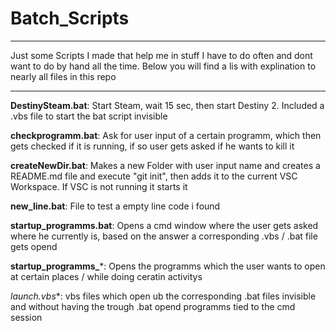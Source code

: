 # Batch_Scripts

---

Just some Scripts I made that help me in stuff I have to do often and dont want to do by hand all the time.
Below you will find a lis with explination to nearly all files in this repo

---

**DestinySteam.bat**: Start Steam, wait 15 sec, then start Destiny 2. Included a .vbs file to start the bat script invisible

**checkprogramm.bat**: Ask for user input of a certain programm, which then gets checked if it is running, if so user gets asked if he wants to kill it

**createNewDir.bat**: Makes a new Folder with user input name and creates a README.md file and execute "git init", then adds it to the current VSC Workspace. If VSC is not running it starts it

**new_line.bat**: File to test a empty line code i found

**startup_programms.bat**: Opens a cmd window where the user gets asked where he currently is, based on the answer a corresponding .vbs / .bat file gets opend

**startup_programms_***: Opens the programms which the user wants to open at certain places / while doing ceratin activitys

**launch*.vbs**: vbs files which open ub the corresponding .bat files invisible and without having the trough .bat opend programms tied to the cmd session
